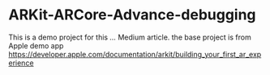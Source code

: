 # ARKit-ARCore-Advance-debugging
This is a demo project for this *...* Medium article.
the base project is from Apple demo app https://developer.apple.com/documentation/arkit/building_your_first_ar_experience


